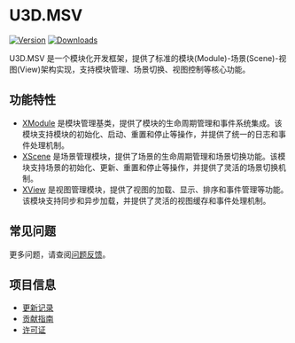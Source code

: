 # U3D.MSV

[![Version](https://img.shields.io/npm/v/org.eframework.u3d.msv)](https://www.npmjs.com/package/org.eframework.u3d.msv)
[![Downloads](https://img.shields.io/npm/dm/org.eframework.u3d.msv)](https://www.npmjs.com/package/org.eframework.u3d.msv)

U3D.MSV 是一个模块化开发框架，提供了标准的模块(Module)-场景(Scene)-视图(View)架构实现，支持模块管理、场景切换、视图控制等核心功能。

## 功能特性

- [XModule](Documentation~/XModule.md) 是模块管理基类，提供了模块的生命周期管理和事件系统集成。该模块支持模块的初始化、启动、重置和停止等操作，并提供了统一的日志和事件处理机制。
- [XScene](Documentation~/XScene.md) 是场景管理模块，提供了场景的生命周期管理和场景切换功能。该模块支持场景的初始化、更新、重置和停止等操作，并提供了灵活的场景切换机制。
- [XView](Documentation~/XView.md) 是视图管理模块，提供了视图的加载、显示、排序和事件管理等功能。该模块支持同步和异步加载，并提供了灵活的视图缓存和事件处理机制。

## 常见问题

更多问题，请查阅[问题反馈](CONTRIBUTING.md#问题反馈)。

## 项目信息

- [更新记录](CHANGELOG.md)
- [贡献指南](CONTRIBUTING.md)
- [许可证](LICENSE.md) 